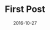 ---
title: "First Post"
date: "2016-10-27"
description: "This should be a more useful description"
categories:
    - "a"
    - "b"
    - "c"
---